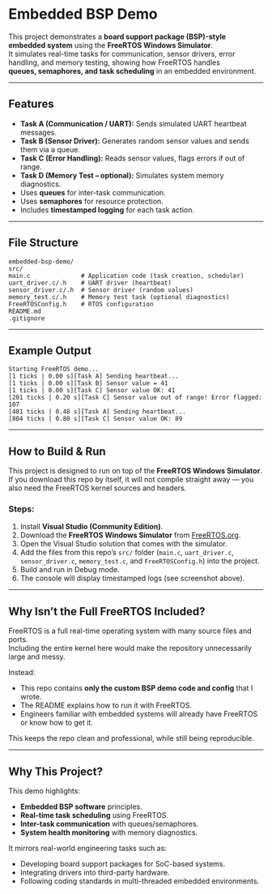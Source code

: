 # Embedded BSP Demo

This project demonstrates a **board support package (BSP)-style embedded system** using the **FreeRTOS Windows Simulator**.  
It simulates real-time tasks for communication, sensor drivers, error handling, and memory testing, showing how FreeRTOS handles  
**queues, semaphores, and task scheduling** in an embedded environment.

---

## Features
- **Task A (Communication / UART):** Sends simulated UART heartbeat messages.  
- **Task B (Sensor Driver):** Generates random sensor values and sends them via a queue.  
- **Task C (Error Handling):** Reads sensor values, flags errors if out of range.  
- **Task D (Memory Test – optional):** Simulates system memory diagnostics.  
- Uses **queues** for inter-task communication.  
- Uses **semaphores** for resource protection.  
- Includes **timestamped logging** for each task action.  

---

## File Structure
```
embedded-bsp-demo/
src/
main.c              # Application code (task creation, scheduler)
uart_driver.c/.h    # UART driver (heartbeat)
sensor_driver.c/.h  # Sensor driver (random values)
memory_test.c/.h    # Memory test task (optional diagnostics)
FreeRTOSConfig.h    # RTOS configuration
README.md
.gitignore
```

---

## Example Output
```
Starting FreeRTOS demo...
[1 ticks | 0.00 s][Task A] Sending heartbeat...
[1 ticks | 0.00 s][Task B] Sensor value = 41
[1 ticks | 0.00 s][Task C] Sensor value OK: 41
[201 ticks | 0.20 s][Task C] Sensor value out of range! Error flagged: 107
[481 ticks | 0.48 s][Task A] Sending heartbeat...
[804 ticks | 0.80 s][Task C] Sensor value OK: 89
```

---

## How to Build & Run
This project is designed to run on top of the **FreeRTOS Windows Simulator**.  
If you download this repo by itself, it will not compile straight away — you also need the FreeRTOS kernel sources and headers.

### Steps:
1. Install **Visual Studio (Community Edition)**.  
2. Download the **FreeRTOS Windows Simulator** from [FreeRTOS.org](https://www.freertos.org/Documentation/02-Kernel/03-Supported-devices/04-Demos/02-Supported-demos).  
3. Open the Visual Studio solution that comes with the simulator.  
4. Add the files from this repo’s `src/` folder (`main.c`, `uart_driver.c`, `sensor_driver.c`, `memory_test.c`, and `FreeRTOSConfig.h`) into the project.  
5. Build and run in Debug mode.  
6. The console will display timestamped logs (see screenshot above).  

---

## Why Isn’t the Full FreeRTOS Included?
FreeRTOS is a full real-time operating system with many source files and ports.  
Including the entire kernel here would make the repository unnecessarily large and messy.  

Instead:  
- This repo contains **only the custom BSP demo code and config** that I wrote.  
- The README explains how to run it with FreeRTOS.  
- Engineers familiar with embedded systems will already have FreeRTOS or know how to get it.  

This keeps the repo clean and professional, while still being reproducible.

---

## Why This Project?
This demo highlights:  
- **Embedded BSP software** principles.  
- **Real-time task scheduling** using FreeRTOS.  
- **Inter-task communication** with queues/semaphores.  
- **System health monitoring** with memory diagnostics.  

It mirrors real-world engineering tasks such as:  
- Developing board support packages for SoC-based systems.  
- Integrating drivers into third-party hardware.  
- Following coding standards in multi-threaded embedded environments.

